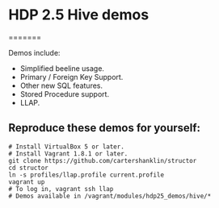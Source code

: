 # HDP 2.5 Hive demos
=======

Demos include:
* Simplified beeline usage.
* Primary / Foreign Key Support.
* Other new SQL features.
* Stored Procedure support.
* LLAP.

## Reproduce these demos for yourself:

```
# Install VirtualBox 5 or later.
# Install Vagrant 1.8.1 or later.
git clone https://github.com/cartershanklin/structor
cd structor
ln -s profiles/llap.profile current.profile
vagrant up
# To log in, vagrant ssh llap
# Demos available in /vagrant/modules/hdp25_demos/hive/*
```
